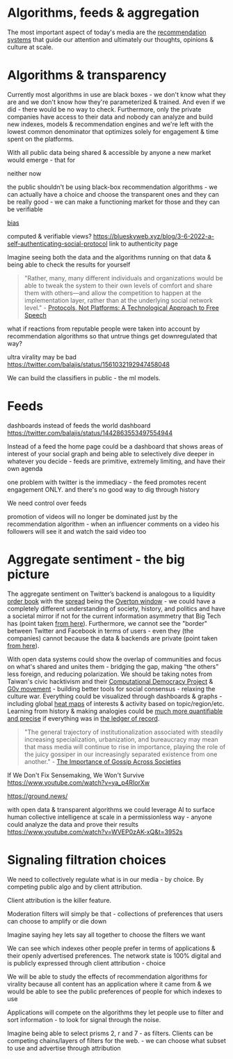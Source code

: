 # Algorithms, feeds & aggregation

The most important aspect of today's media are the [recommendation systems](https://en.wikipedia.org/wiki/Recommender_system) that guide our attention and ultimately our thoughts, opinions & culture at scale.

# Algorithms & transparency

Currently most algorithms in use are black boxes - we don't know what they are and we don't know how they're parameterized & trained. And even if we did - there would be no way to check. Furthermore, only the private companies have access to their data and nobody can analyze and build new indexes, models & recommendation engines and we're left with the lowest common denominator that optimizes solely for engagement & time spent on the platforms.



With all public data being shared & accessible by anyone a new market would emerge - that for 

neither now 

the public shouldn't be using black-box recommendation algorithms - we can actually have a choice and choose the transparent ones and they can be really good - we can make a functioning market for those and they can be verifiable


[bias](problems_with_the_web.md#black-boxes--algorithmic-bias)

computed & verifiable views?
https://blueskyweb.xyz/blog/3-6-2022-a-self-authenticating-social-protocol
link to authenticity page

Imagine seeing both the data and the algorithms running on that data & being able to check the results for yourself

> "Rather, many, many different individuals and organizations would be able to tweak the system to their own levels of comfort and share them with others—and allow the competition to happen at the implementation layer, rather than at the underlying social network level." - [Protocols, Not Platforms: A Technological Approach to Free Speech](https://knightcolumbia.org/content/protocols-not-platforms-a-technological-approach-to-free-speech)

what if reactions from reputable people were taken into account by recommendation algorithms so that untrue things get downregulated that way?


ultra virality may be bad
https://twitter.com/balajis/status/1561032192947458048

We can build the classifiers in public - the ml models.


# Feeds

dashboards instead of feeds
the world dashboard
https://twitter.com/balajis/status/1442863553497554944

Instead of a feed the home page could be a dashboard that shows areas of interest of your social graph and being able to selectively dive deeper in whatever you decide - feeds are primitive, extremely limiting, and have their own agenda

one problem with twitter is the immediacy - the feed promotes recent engagement ONLY. and there's no good way to dig through history

We need control over feeds

promotion of videos will no longer be dominated just by the recommendation algorithm - when an influencer comments on a video his followers will see it and watch the said video too

# Aggregate sentiment - the big picture

<!-- # Aggregate sentiment, democracy & history -->

The aggregate sentiment on Twitter’s backend is analogous to a liquidity [order book](https://en.wikipedia.org/wiki/Order_book) with the [spread](https://en.wikipedia.org/wiki/Bid%E2%80%93ask_spread) being the [Overton window](https://en.wikipedia.org/wiki/Overton_window) - we could have a completely different understanding of society, history, and politics and have a societal mirror if not for the current information asymmetry that Big Tech has (point taken [from here](https://youtu.be/FV5SqIm5e90?t=883)). Furthermore, we cannot see the "border" between Twitter and Facebook in terms of users - even they (the companies) cannot because the data & backends are private (point taken [from here](https://youtu.be/FV5SqIm5e90?t=4631)).

With open data systems could show the overlap of communities and focus on what's shared and unites them - bridging the gap, making “the others” less foreign, and reducing polarization. We should be taking notes from Taiwan's civic hacktivism and their [Computational Democracy Project](https://compdemocracy.org/) & [G0v movement](https://en.wikipedia.org/wiki/G0v) - building better tools for social consensus - relaxing the culture war. Everything could be visualized through dashboards & graphs - including global [heat maps](https://en.wikipedia.org/wiki/Heat_map) of interests & activity based on topic/region/etc. Learning from history & making analogies could be [much more quantifiable and precise](https://twitter.com/balajis/status/1557247912874086400) if everything was in [the ledger of record](authenticity.md#the-ledger-of-record).

<!--
A bold idea to replace politicians | César Hidalgo
https://www.youtube.com/watch?v=CyGWML6cI_k
How about we automate politics?
-->

<!-- > "Babel is not a story about tribalism. It’s a story about the fragmentation of everything." - [Why the past 10 years of american life have been uniquely stupid](https://www.theatlantic.com/magazine/archive/2022/05/social-media-democracy-trust-babel/629369/) -->

> "The general trajectory of institutionalization associated with steadily increasing specialization, urbanization, and bureaucracy may mean that mass media will continue to rise in importance, playing the role of the juicy gossiper in our increasingly separated existence from one another." - [The Importance of Gossip Across Societies](https://publications.hse.ru/en/articles/135571129)

If We Don't Fix Sensemaking, We Won't Survive
https://www.youtube.com/watch?v=ya_p4RIorXw

https://ground.news/

with open data & transparent algorithms we could leverage AI to surface human collective intelligence at scale in a permissionless way - anyone could analyze the data and prove their results
https://www.youtube.com/watch?v=WVEP0zAK-xQ&t=3952s

# Signaling filtration choices

We need to collectively regulate what is in our media - by choice. By competing public algo and by client attribution.

Client attribution is the killer feature.

Moderation filters will simply be that - collections of preferences that users can choose to amplify or die down

Imagine saying hey lets say all together to choose the filters we want

We can see which indexes other people prefer in terms of applications & their openly advertised preferences. The network state is 100% digital and is publicly expressed through client attribution - choice

We will be able to study the effects of recommendation algorithms for virality because all content has an application where it came from & we would be able to see the public preferences of people for which indexes to use

Applications will compete on the algorithms they let people use to filter and sort information - to look for signal through the noise.

Imagine being able to select prisms 2, r and 7 - as filters. Clients can be competing chains/layers of filters for the web. - we can choose what subset to use and advertise through attribution











<!--

https://twitter.com/disclosetv/status/1557800191700393984

-->
